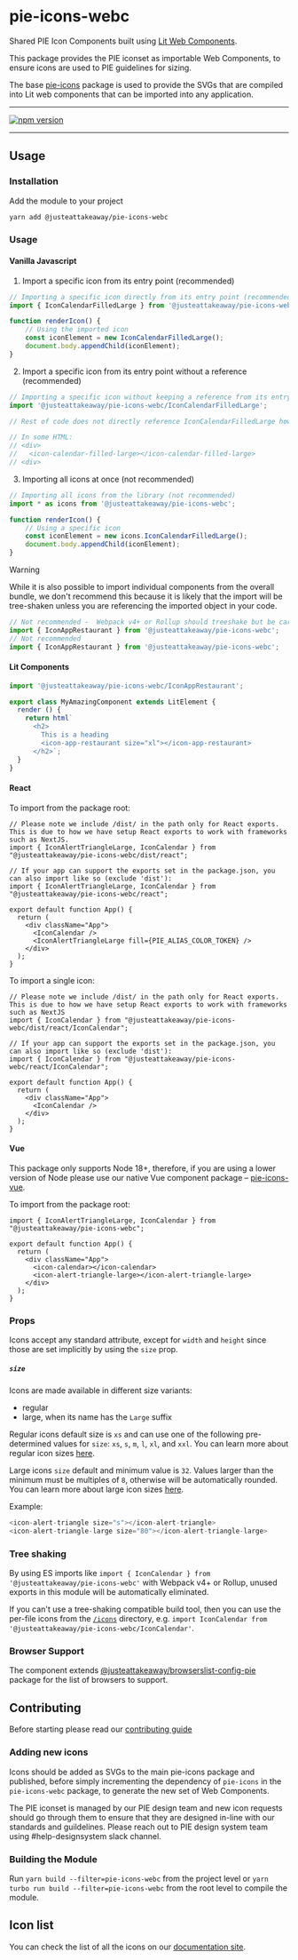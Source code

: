 
# pie-icons-webc

Shared PIE Icon Components built using [Lit Web Components](https://lit.dev/docs/).

This package provides the PIE iconset as importable Web Components, to ensure icons are used to PIE guidelines for sizing.

The base [pie-icons](https://www.npmjs.com/package/@justeattakeaway/pie-icons) package is used to provide the SVGs that are compiled into Lit web components that can be imported into any application.

---

[![npm version](https://img.shields.io/npm/v/@justeattakeaway/pie-icons-webc.svg)](https://img.shields.io/npm/v/@justeattakeaway/pie-icons-webc.svg)

---
## Usage

### Installation

Add the module to your project

```bash
yarn add @justeattakeaway/pie-icons-webc
```


### Usage

#### Vanilla Javascript

1. Import a specific icon from its entry point (recommended)
```js
// Importing a specific icon directly from its entry point (recommended for tree-shaking benefits)
import { IconCalendarFilledLarge } from '@justeattakeaway/pie-icons-webc/IconCalendarFilledLarge';

function renderIcon() {
    // Using the imported icon
    const iconElement = new IconCalendarFilledLarge();
    document.body.appendChild(iconElement);
}
```

2. Import a specific icon from its entry point without a reference (recommended)
```js
// Importing a specific icon without keeping a reference from its entry point
import '@justeattakeaway/pie-icons-webc/IconCalendarFilledLarge';

// Rest of code does not directly reference IconCalendarFilledLarge however the web component has been registered in the browser

// In some HTML:
// <div>
//   <icon-calendar-filled-large></icon-calendar-filled-large>
// <div>
```

3. Importing all icons at once (not recommended)
```js
// Importing all icons from the library (not recommended)
import * as icons from '@justeattakeaway/pie-icons-webc';

function renderIcon() {
    // Using a specific icon
    const iconElement = new icons.IconCalendarFilledLarge();
    document.body.appendChild(iconElement);
}
```


> [!WARNING]
> While it is also possible to import individual components from the overall bundle, we don't recommend this because
> it is likely that the import will be tree-shaken unless you are referencing the imported object in your code.

```js
// Not recommended -  Webpack v4+ or Rollup should treeshake but be careful
import { IconAppRestaurant } from '@justeattakeaway/pie-icons-webc';
// Not recommended
import { IconAppRestaurant } from '@justeattakeaway/pie-icons-webc';
```

#### Lit Components
```js
import '@justeattakeaway/pie-icons-webc/IconAppRestaurant';

export class MyAmazingComponent extends LitElement {
  render () {
    return html`
      <h2>
        This is a heading
        <icon-app-restaurant size="xl"></icon-app-restaurant>
      </h2>`;
  }
}
```

#### React

To import from the package root:

```tsx
// Please note we include /dist/ in the path only for React exports. This is due to how we have setup React exports to work with frameworks such as NextJS.
import { IconAlertTriangleLarge, IconCalendar } from "@justeattakeaway/pie-icons-webc/dist/react";

// If your app can support the exports set in the package.json, you can also import like so (exclude 'dist'):
import { IconAlertTriangleLarge, IconCalendar } from "@justeattakeaway/pie-icons-webc/react";

export default function App() {
  return (
    <div className="App">
      <IconCalendar />
      <IconAlertTriangleLarge fill={PIE_ALIAS_COLOR_TOKEN} />
    </div>
  );
}
```
To import a single icon:

```tsx
// Please note we include /dist/ in the path only for React exports. This is due to how we have setup React exports to work with frameworks such as NextJS
import { IconCalendar } from "@justeattakeaway/pie-icons-webc/dist/react/IconCalendar";

// If your app can support the exports set in the package.json, you can also import like so (exclude 'dist'):
import { IconCalendar } from "@justeattakeaway/pie-icons-webc/react/IconCalendar";

export default function App() {
  return (
    <div className="App">
      <IconCalendar />
    </div>
  );
}
```

#### Vue

This package only supports Node 18+, therefore, if you are using a lower version of Node please use our native Vue component package – [pie-icons-vue](https://www.npmjs.com/package/@justeattakeaway/pie-icons-vue).

To import from the package root:

```tsx
import { IconAlertTriangleLarge, IconCalendar } from "@justeattakeaway/pie-icons-webc";

export default function App() {
  return (
    <div className="App">
      <icon-calendar></icon-calendar>
      <icon-alert-triangle-large></icon-alert-triangle-large>
    </div>
  );
}
```


### Props

Icons accept any standard attribute, except for `width` and `height` since those are set implicitly by using the `size` prop.


##### `size`

Icons are made available in different size variants:
- regular
- large, when its name has the `Large` suffix

Regular icons default size is `xs` and can use one of the following pre-determined values for `size`: `xs`, `s`, `m`, `l`, `xl`, and `xxl`. You can learn more about regular icon sizes [here](https://www.pie.design/foundations/iconography/overview/#:~:text=Sizes%20for%20the%20Small%20icon%20set).

Large icons `size` default and minimum value is `32`. Values larger than the minimum must be multiples of `8`, otherwise will be automatically rounded. You can learn more about large icon sizes [here](https://www.pie.design/foundations/iconography/overview/#:~:text=Sizes%20for%20the%20Large%20icon%20set).

Example:

```js
<icon-alert-triangle size="s"></icon-alert-triangle>
<icon-alert-triangle-large size="80"></icon-alert-triangle-large>
```

### Tree shaking

By using ES imports like `import { IconCalendar } from '@justeattakeaway/pie-icons-webc'` with Webpack v4+ or Rollup, unused exports in this module will be automatically eliminated.

If you can't use a tree-shaking compatible build tool, then you can use the per-file icons from the [`/icons`](https://unpkg.com/@justeattakeaway/pie-icons-vue/) directory, e.g. `import IconCalendar from '@justeattakeaway/pie-icons-webc/IconCalendar'`.


### Browser Support

The component extends [@justeattakeaway/browserslist-config-pie](https://github.com/justeattakeaway/pie/tree/main/packages/tools/browserslist-config-pie) package for the list of browsers to support.


## Contributing

Before starting please read our [contributing guide](https://pie.design/engineers/contributing/)

### Adding new icons

Icons should be added as SVGs to the main pie-icons package and published, before simply incrementing the dependency of `pie-icons` in the `pie-icons-webc` package, to generate the new set of Web Components.

The PIE iconset is managed by our PIE design team and new icon requests should go through them to ensure that they are designed in-line with our standards and guildelines. Please reach out to PIE design system team using #help-designsystem slack channel.

### Building the Module

Run `yarn build --filter=pie-icons-webc` from the project level or `yarn turbo run build --filter=pie-icons-webc` from the root level to compile the module.

## Icon list

You can check the list of all the icons on our [documentation site](https://pie.design/foundations/iconography/library/).
